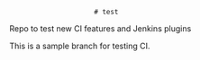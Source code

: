                          # test
Repo to test new CI features and Jenkins plugins

This is a sample branch for testing CI. 
